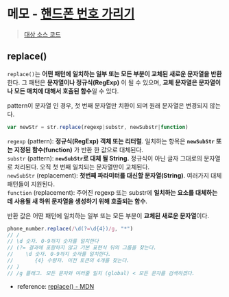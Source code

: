 # 메모 - [핸드폰 번호 가리기](https://school.programmers.co.kr/learn/courses/30/lessons/12948)

> [대상 소스 코드](./solution.replace.js#L2)

## replace()

`replace()`는 **어떤 패턴에 일치하는 일부 또는 모든 부분이 교체된 새로운 문자열을 반환**한다. 그 패턴은 **문자열이나 정규식(RegExp)** 이 될 수 있으며, **교체 문자열은 문자열이나 모든 매치에 대해서 호출된 함수**일 수 있다.

pattern이 문자열 인 경우, 첫 번째 문자열만 치환이 되며 원래 문자열은 변경되지 않는다.

```javascript
var newStr = str.replace(regexp|substr, newSubstr|function)
```

`regexp` (pattern): **정규식(RegExp) 객체 또는 리터럴**. 일치하는 항목은 **`newSubStr` 또는 지정된 함수(function)** 가 반환 한 값으로 대체된다.  
`substr` (pattern): **`newSubStr`로 대체 될 String.** 정규식이 아닌 글자 그대로의 문자열로 처리된다. 오직 첫 번째 일치되는 문자열만이 교체된다.  
`newSubStr` (replacement): **첫번째 파라미터를 대신할 문자열(String)**. 여러가지 대체 패턴들이 지원된다.  
`function` (replacement): 주어진 regexp 또는 substr에 **일치하는 요소를 대체하는 데 사용될 새 하위 문자열을 생성하기 위해 호출되는 함수**.

반환 값은 어떤 패턴에 일치하는 일부 또는 모든 부분이 **교체된 새로운 문자열**이다.

```javascript
phone_number.replace(/\d(?=\d{4})/g, "*")
// /
// \d 숫자. 0-9까지 숫자를 일치한다
// (?= 결과에 포함하지 않고 기본 표현식 뒤의 그룹을 찾는다.
//    \d 숫자. 0-9까지 숫자를 일치한다.
//       {4} 수량자. 이전 토큰의 4개를 찾는다.
// )
// /g 플래그. 모든 문자와 여러줄 일치 (global) < 모든 문자를 검색하겠다.
```

- reference: [replace() - MDN](https://developer.mozilla.org/ko/docs/Web/JavaScript/Reference/Global_Objects/Math/sqrt)
